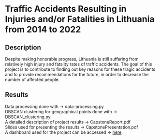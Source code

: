 # Traffic Accidents Resulting in Injuries and/or Fatalities in Lithuania from 2014 to 2022
## Description
Despite making honorable progress, Lithuania is still suffering from relatively high injury and fatality rates of traffic accidents. The goal of this project is to contribute to finding out key reasons for these tragic accidents and to provide recommendations for the future, in order to decrease the number of affected people.
## Results
Data processing done with -> data-processing.py  
DBSCAN clustering for geographical points done with -> DBSCAN_clustering.py  
A detailed description of project results -> CapstoneReport.pdf  
Slides used for presenting the results -> CapstonePresentation.pdf  
A dashboard used for the project can be accessed -> [here](https://public.tableau.com/views/CarInjuriesandFatalitiesinLithuania/Intro?:language=en-US&publish=yes&:display_count=n&:origin=viz_share_link). 
